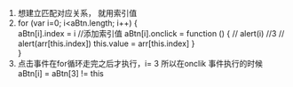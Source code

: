 1. 想建立匹配对应关系， 就用索引值
2. for (var i=0; i<aBtn.length; i++) {  
      aBtn[i].index = i  //添加索引值
      aBtn[i].onclick = function () {
        // alert(i) //3 
        // alert(arr[this.index])
        this.value = arr[this.index]
      }  
    }
  1. 点击事件在for循环走完之后才执行，i= 3 所以在onclik 事件执行的时候aBtn[i] = aBtn[3] != this